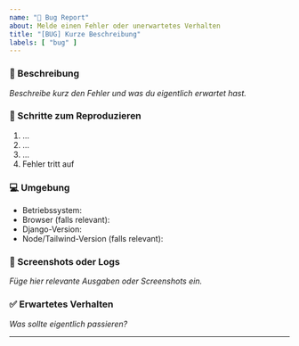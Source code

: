 ```yaml
---
name: "🐞 Bug Report"
about: Melde einen Fehler oder unerwartetes Verhalten
title: "[BUG] Kurze Beschreibung"
labels: [ "bug" ]
---
```


### 🧩 Beschreibung

_Beschreibe kurz den Fehler und was du eigentlich erwartet hast._

### 🔁 Schritte zum Reproduzieren

1. ...
2. ...
3. ...
4. Fehler tritt auf

### 💻 Umgebung

- Betriebssystem:
- Browser (falls relevant):
- Django-Version:
- Node/Tailwind-Version (falls relevant):

### 📸 Screenshots oder Logs

_Füge hier relevante Ausgaben oder Screenshots ein._

### ✅ Erwartetes Verhalten

_Was sollte eigentlich passieren?_

---